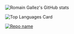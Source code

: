 ![Romain Gallez's GitHub stats](https://github-readme-stats.vercel.app/api?username=romaingallez&show_icons=true&count_private=true&theme=transparent)

![Top Languages Card](https://github-readme-stats.vercel.app/api/top-langs/?username=rogafe&theme=transparent)

[![Repo name](https://github-readme-stats.vercel.app/api/pin/?username=romaingallez&repo=proxmox-spice-cli&show_owner=true&theme=transparent)](https://github.com/romaingallez/proxmox-spice-cli)

<!---
romaingallez/romaingallez is a ✨ special ✨ repository because its `README.md` (this file) appears on your GitHub profile.
You can click the Preview link to take a look at your changes.
--->
